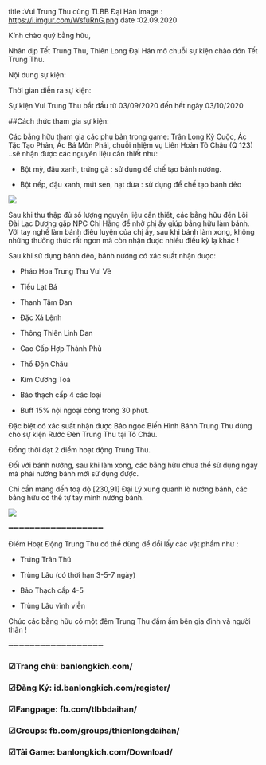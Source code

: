 title :Vui Trung Thu cùng TLBB Đại Hán 
image : https://i.imgur.com/WsfuRnG.png
date  :02.09.2020

Kính chào quý bằng hữu,

Nhân dịp Tết Trung Thu, Thiên Long Đại Hán mở chuỗi sự kiện chào đón Tết Trung Thu.

Nội dung sự kiện:

Thời gian diễn ra sự kiện: 

Sự kiện Vui Trung Thu bắt đầu từ 03/09/2020 đến hết ngày 03/10/2020

##Cách thức tham gia sự kiện:

Các bằng hữu tham gia các phụ bản trong game: Trân Long Kỳ Cuộc, Ác Tặc Tạo Phản, Ác Bá Môn Phái, chuỗi nhiệm vụ Liên Hoàn Tô Châu (Q 123) ..sẽ nhận được các nguyên liệu cần thiết như: 

- Bột mỳ, đậu xanh, trứng gà : sử dụng để chế tạo bánh nướng.

- Bột nếp, đậu xanh, mứt sen, hạt dưa : sử dụng để chế tạo bánh dẻo

![](https://i.imgur.com/S29OIlG.jpg)

Sau khi thu thập đủ số lượng nguyên liệu cần thiết, các bằng hữu đến Lôi Đài Lạc Dương gặp NPC Chị Hằng để nhờ chị ấy giúp bằng hữu làm bánh. Với tay nghề làm bánh điêu luyện của chị ấy, sau khi bánh làm xong, không những thưởng thức rất ngon mà còn nhận được nhiều điều kỳ lạ khác ! 

Sau khi sử dụng bánh dẻo, bánh nướng có xác suất nhận được:

- Pháo Hoa Trung Thu Vui Vẻ

- Tiểu Lạt Bá

- Thanh Tâm Đan

- Đặc Xá Lệnh

- Thông Thiên Linh Đan

- Cao Cấp Hợp Thành Phù

- Thổ Độn Châu

- Kim Cương Toả

- Bảo thạch cấp 4 các loại

- Buff 15% nội ngoại công trong 30 phút.

Đặc biệt có xác suất nhận được Bảo ngọc Biến Hình Bánh Trung Thu dùng cho sự kiện Rước Đèn Trung Thu tại Tô Châu.

Đồng thời đạt 2 điểm hoạt động Trung Thu.

Đối với bánh nướng, sau khi làm xong, các bằng hữu chưa thể sử dụng ngay mà phải nướng bánh mới sử dụng được.

Chỉ cần mang đến toạ độ [230,91] Đại Lý xung quanh lò nướng bánh, các bằng hữu có thể tự tay mình nướng bánh.

![](https://i.imgur.com/rqYOz1I.jpg)

➖➖➖➖➖➖➖➖➖➖➖➖➖➖➖➖➖➖

Điểm Hoạt Động Trung Thu có thể dùng để đổi lấy các vật phẩm như : 

- Trứng Trân Thú

- Trùng Lâu (có thời hạn 3-5-7 ngày)

- Bảo Thạch cấp 4-5

- Trùng Lâu vĩnh viễn

Chúc các bằng hữu có một đêm Trung Thu đầm ấm bên gia đình và người thân !

➖➖➖➖➖➖➖➖➖➖➖➖➖➖➖➖➖➖

### ☑Trang chủ: banlongkich.com/

### ☑Đăng Ký: id.banlongkich.com/register/

### ☑Fangpage: fb.com/tlbbdaihan/

### ☑Groups: fb.com/groups/thienlongdaihan/

### ☑Tải Game: banlongkich.com/Download/
